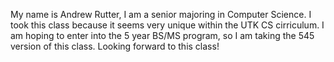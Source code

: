 My name is Andrew Rutter, I am a senior majoring in Computer Science. I took this class because it seems very unique within the UTK CS cirriculum. I am hoping to enter into the 5 year BS/MS program, so I am taking the 545 version of this class. Looking forward to this class!
